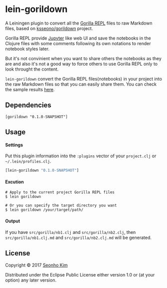 # lein-gorildown

A Leiningen plugin to convert all the [Gorilla REPL](http://gorilla-repl.org/) files to raw Markdown files, based on [ksseono/gorildown](https://github.com/ksseono/gorildown) project.

Gorilla REPL provide [Jupyter](http://jupyter.org/) like web UI and save the notebooks in the Clojure files with some comments following its own notations to render notebook styles later. 

But it's not convinient when you want to share others the notebooks as they are and also it's not a good way to force others to use Gorilla REPL only to look throught the content. 

`lein-gorildown` convert the Gorilla REPL files(notebooks) in your project into the raw Markdown files so that you can easily share them. You can check the sample results [here](https://github.com/ksseono/lein-gorildown/tree/master/examples).

## Dependencies

    [gorildown "0.1.0-SNAPSHOT"]

## Usage

#### Settings

Put this plugin information into the `:plugins` vector of your `project.clj` or `~/.lein/profiles.clj`.

```clojure
[lein-gorildown "0.1.0-SNAPSHOT"]
```

#### Excution

```Shell
# Apply to the current project Gorilla REPL files
$ lein gorildown

# Or you can specify the target directory you want
$ lein gorildown /your/target/path/
```

#### Output

  If you have `src/gorilla/nb1.clj` and `src/gorilla/nb2.clj`, 
  then `src/gorilla/nb1.clj.md` and `src/gorilla/nb2.clj.md` will be generated.

## License

Copyright © 2017 [Seonho Kim](http://seonho.kim)

Distributed under the Eclipse Public License either version 1.0 or (at
your option) any later version.
